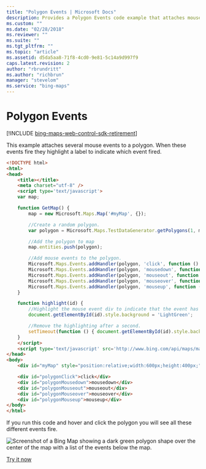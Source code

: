 ```yaml
---
title: "Polygon Events | Microsoft Docs"
description: Provides a Polygon Events code example that attaches mouse events to a polygon on a map. When these events fire they highlight a label to indicate which event fired.
ms.custom: ""
ms.date: "02/28/2018"
ms.reviewer: ""
ms.suite: ""
ms.tgt_pltfrm: ""
ms.topic: "article"
ms.assetid: d5da5aa8-71f8-4cd0-9e81-5c14a9d997f9
caps.latest.revision: 2
author: "rbrundritt"
ms.author: "richbrun"
manager: "stevelom"
ms.service: "bing-maps"
---
```


# Polygon Events

[!INCLUDE [bing-maps-web-control-sdk-retirement](../../../includes/bing-maps-web-control-sdk-retirement.md)]

This example attaches several mouse events to a polygon. When these events fire they highlight a label to indicate which event fired. 

```html
<!DOCTYPE html>
<html>
<head>
    <title></title>
    <meta charset="utf-8" />
	<script type='text/javascript'>
    var map;

    function GetMap() {
        map = new Microsoft.Maps.Map('#myMap', {});

        //Create a random polygon.
        var polygon = Microsoft.Maps.TestDataGenerator.getPolygons(1, map.getBounds());

        //Add the polygon to map
        map.entities.push(polygon);

        //Add mouse events to the polygon.
        Microsoft.Maps.Events.addHandler(polygon, 'click', function () { highlight('polygonClick'); });
        Microsoft.Maps.Events.addHandler(polygon, 'mousedown', function () { highlight('polygonMousedown'); });
        Microsoft.Maps.Events.addHandler(polygon, 'mouseout', function () { highlight('polygonMouseout'); });
        Microsoft.Maps.Events.addHandler(polygon, 'mouseover', function () { highlight('polygonMouseover'); });
        Microsoft.Maps.Events.addHandler(polygon, 'mouseup', function () { highlight('polygonMouseup'); });
    }

    function highlight(id) {
        //Highlight the mouse event div to indicate that the event has fired.
        document.getElementById(id).style.background = 'LightGreen';

        //Remove the highlighting after a second.
        setTimeout(function () { document.getElementById(id).style.background = 'white'; }, 1000);
    }
    </script>
    <script type='text/javascript' src='http://www.bing.com/api/maps/mapcontrol?callback=GetMap&key=[YOUR_BING_MAPS_KEY]' async defer></script>
</head>
<body>
    <div id="myMap" style="position:relative;width:600px;height:400px;"></div>

    <div id="polygonClick">click</div>
    <div id="polygonMousedown">mousedown</div>
    <div id="polygonMouseout">mouseout</div>
    <div id="polygonMouseover">mouseover</div>
    <div id="polygonMouseup">mouseup</div>
</body>
</html>
```

If you run this code and hover and click the polygon you will see all these different events fire.

![Screenshot of a Bing Map showing a dark green polygon shape over the center of the map with a list of the events below the map.](../../media/bmv8-polygoneventsexample.png)

[Try it now](https://www.bing.com/api/maps/sdk/mapcontrol/isdk#polygonAllEvents+JS)